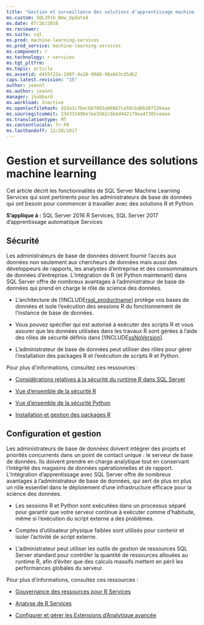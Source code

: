 ```yaml
---
title: "Gestion et surveillance des solutions d’apprentissage machine | Documents Microsoft"
ms.custom: SQL2016_New_Updated
ms.date: 07/26/2016
ms.reviewer: 
ms.suite: sql
ms.prod: machine-learning-services
ms.prod_service: machine-learning-services
ms.component: r
ms.technology: r-services
ms.tgt_pltfrm: 
ms.topic: article
ms.assetid: d455f22a-190f-4a28-9088-98a843cd5db2
caps.latest.revision: "15"
author: jeannt
ms.author: jeannt
manager: jhubbard
ms.workload: Inactive
ms.openlocfilehash: 42da1c7becbb7003ab66b7ce58cbdbb307326aaa
ms.sourcegitcommit: 23433249be7ee3502c5b4d442179ea47305ceeea
ms.translationtype: MT
ms.contentlocale: fr-FR
ms.lasthandoff: 12/20/2017
---
```

# <a name="managing-and-monitoring-machine-learning-solutions"></a>Gestion et surveillance des solutions machine learning

Cet article décrit les fonctionnalités de SQL Server Machine Learning Services qui sont pertinents pour les administrateurs de base de données qui ont besoin pour commencer à travailler avec des solutions R et Python.

**S’applique à :** SQL Server 2016 R Services, SQL Server 2017 d’apprentissage automatique Services

## <a name="security"></a>Sécurité

Les administrateurs de base de données doivent fournir l’accès aux données non seulement aux chercheurs de données mais aussi des développeurs de rapports, les analystes d’entreprise et des consommateurs de données d’entreprise. L’intégration de R (et Python maintenant) dans SQL Server offre de nombreux avantages à l’administrateur de base de données qui prend en charge le rôle de science des données.

+ L’architecture de [!INCLUDE[rsql_productname](../../includes/rsql-productname-md.md)] protège vos bases de données et isole l’exécution des sessions R du fonctionnement de l’instance de base de données.

+ Vous pouvez spécifier qui est autorisé à exécuter des scripts R et vous assurer que les données utilisées dans les travaux R sont gérées à l’aide des rôles de sécurité définis dans [!INCLUDE[ssNoVersion](../../includes/ssnoversion-md.md)].

+ L’administrateur de base de données peut utiliser des rôles pour gérer l’installation des packages R et l’exécution de scripts R et Python.

Pour plus d'informations, consultez ces ressources :

+ [Considérations relatives à la sécurité du runtime R dans SQL Server](../../advanced-analytics/r/security-considerations-for-the-r-runtime-in-sql-server.md)

+ [Vue d’ensemble de la sécurité R](../r/security-overview-sql-server-r.md)

+ [Vue d’ensemble de la sécurité Python](../python/security-overview-sql-server-python-services.md)

+ [Installation et gestion des packages R](../../advanced-analytics/r-services/installing-and-managing-r-packages.md)

## <a name="configuration-and-management"></a>Configuration et gestion

Les administrateurs de base de données doivent intégrer des projets et priorités concurrents dans un point de contact unique : le serveur de base de données. Ils doivent prendre en charge analytique tout en conservant l’intégrité des magasins de données opérationnelles et de rapport. L’intégration d’apprentissage avec SQL Server offre de nombreux avantages à l’administrateur de base de données, qui sert de plus en plus un rôle essentiel dans le déploiement d’une infrastructure efficace pour la science des données.

+ Les sessions R et Python sont exécutées dans un processus séparé pour garantir que votre serveur continue à exécuter comme d’habitude, même si l’exécution du script externe a des problèmes.

+ Comptes d’utilisateur physique faibles sont utilisés pour contenir et isoler l’activité de script externe.

+ L’administrateur peut utiliser les outils de gestion de ressources SQL Server standard pour contrôler la quantité de ressources allouées au runtime R, afin d’éviter que des calculs massifs mettent en péril les performances globales du serveur.

Pour plus d'informations, consultez ces ressources :

+ [Gouvernance des ressources pour R Services](../r/resource-governance-for-r-services.md)

+ [Analyse de R Services](../r/monitoring-r-services.md)

+ [Configurer et gérer les Extensions d’Analytique avancée](../r/configure-and-manage-advanced-analytics-extensions.md)
